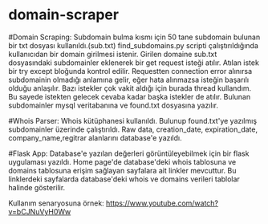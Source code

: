 # domain-scraper

#Domain Scraping:
Subdomain bulma kısmı için 50 tane subdomain bulunan bir txt dosyası kullanıldı.(sub.txt) 
find_subdomains.py scripti çalıştırıldığında kullanıcıdan bir domain girilmesi istenir. 
Girilen domaine sub.txt dosyasındaki subdomainler eklenerek bir get request isteği atılır.
Atılan istek bir try except bloğunda kontrol edilir. 
Requestten connection error alınırsa subdomainin olmadığı anlamına gelir, eğer hata alınmazsa isteğin başarılı olduğu anlaşılır.
Bazı istekler çok vakit aldığı için burada thread kullandım. Bu sayede istekten gelecek cevaba kadar başka istekler de atılır.
Bulunan subdomainler mysql veritabanına ve found.txt dosyasına yazılır.


#Whois Parser:
Whois kütüphanesi kullanıldı.
Bulunup found.txt'ye yazılmış subdomainler üzerinde çalıştırıldı.
Raw data, creation_date, expiration_date, company_name,regitrar alanlarını database'e yazıldı.


#Flask App:
Database'e yazılan değerleri görüntüleyebilmek için bir flask uygulaması yazıldı.
Home page'de database'deki whois tablosuna ve domains tablosuna erişim sağlayan sayfalara ait linkler mevcuttur.
Bu linklerdeki sayfalarda database'deki whois ve domains verileri tablolar halinde gösterilir.

Kullanım senaryosuna örnek:
https://www.youtube.com/watch?v=bCJNuVyH0Ww
